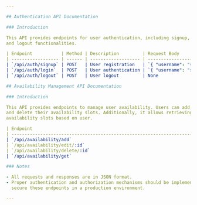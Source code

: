 ```yaml
---

## Authentication API Documentation

### Introduction

This API provides endpoints for user authentication, including signup, login,
and logout functionalities.

| Endpoint           | Method | Description         | Request Body                                     | Success Response                                             | Error Response                                  |
| ------------------ | ------ | ------------------- | ------------------------------------------------ | ------------------------------------------------------------ | ----------------------------------------------- |
| `/api/auth/signup` | POST   | User registration   | `{ "username": "string", "password": "string" }` | `{ "message": "User created successfully" }`                 | `{ "message": "Username already exists" }`      |
| `/api/auth/login`  | POST   | User authentication | `{ "username": "string", "password": "string" }` | `{ "message": "Successfully logged in", "token": "string" }` | `{ "message": "Invalid username or password" }` |
| `/api/auth/logout` | POST   | User logout         | None                                             | `{ "message": "Logged out successfully" }`                   | None                                            |

## Availability Management API Documentation

### Introduction

This API provides endpoints to manage user availability. Users can add, edit,
and delete their availability slots. Additionally, it allows retrieving
availability slots based on user.

| Endpoint                                                               | Method                                                                  | Description                                                         | Request Body                                                                                                                                                                                                    | Success Response                                                                     | Error Response                                                                                                                                    |
| ---------------------------------------------------------------------- | ----------------------------------------------------------------------- | ------------------------------------------------------------------- | --------------------------------------------------------------------------------------------------------------------------------------------------------------------------------------------------------------- | ------------------------------------------------------------------------------------ | ------------------------------------------------------------------------------------------------------------------------------------------------- |
| `/api/availability/add`                                                | POST                                                                    | Adds availability slots for different days or the same day.         | - `startTime`: Start time of the availability slot (Date)<br>- `endTime`: End time of the availability slot (Date)<br>- `dayOfWeek`: Day of the week for the availability slot (String)                         | Status Code: 200                                                                     | Status Code: 400 Bad Request<br>Content: `{ "error": "Error message" }`                                                                                                                                                 |
| `/api/availability/edit/:id`                                           | PUT                                                                     | Edits existing availability slots identified by their unique ID.    | - `startTime`: Updated start time of the availability slot (Date)<br>- `endTime`: Updated end time of the availability slot (Date)<br>- `dayOfWeek`: Updated day of the week for the availability slot (String) | Status Code: 200 OK<br>Content: `{ "message": "Availability updated successfully" }` | Status Code: 400 Bad Request<br>Content: `{ "error": "Error message" }`                                                                           |
| `/api/availability/delete/:id`                                         | DELETE                                                                  | Deletes existing availability slots identified by their unique ID.  | - None                                                                                                                                                                                                          | Status Code: 200 OK<br>Content: `{ "message": "Availability deleted successfully" }` | Status Code: 400 Bad Request<br>Content: `{ "error": "Error message" }`                                                                           |
| `/api/availability/get`                                                | GET                                                                     | Retrieves all availability slots associated with a authorized user. | - None                                                                                                                                                                                                          | Status Code: 200 OK<br>Content: Array of availability slots                          | Status Code: 404 Not Found<br>Content: `{ "error": "User not found" }`<br>Status Code: 400 Bad Request<br>Content: `{ "error": "Error message" }` |

### Notes

- All requests and responses are in JSON format.
- Proper authentication and authorization mechanisms should be implemented to
  secure these endpoints in a production environment.

---
```

